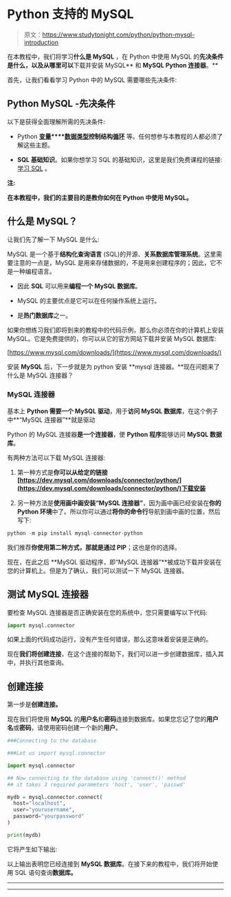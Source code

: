 # Python 支持的 MySQL

> 原文：<https://www.studytonight.com/python/python-mysql-introduction>

在本教程中，我们将学习**什么是 MySQL** ，在 Python 中使用 MySQL 的**先决条件是什么，以及从哪里可以**下载并安装 MySQL** 和 **MySQL Python 连接器**。**

首先，让我们看看学习 Python 中的 MySQL 需要哪些先决条件:

## Python MySQL -先决条件

以下是获得全面理解所需的先决条件:

*   Python **[变量](variables-in-python)****[数据类型](data-types-in-python)****控制结构****[循环](looping-in-python)** 等。任何想参与本教程的人都必须了解这些主题。

*   **SQL 基础知识**。如果你想学习 SQL 的基础知识，这里是我们免费课程的链接:[学习 SQL](https://www.studytonight.com/dbms/sql) 。

**注:**

**在本教程中，我们的主要目的是教你如何在 Python 中使用 MySQL。**

## 什么是 MySQL？

让我们先了解一下 MySQL 是什么:

MySQL 是一个基于**结构化查询语言** (SQL)的开源、**关系数据库管理系统**。这里需要注意的一点是，MySQL 是用来存储数据的，不是用来创建程序的；因此，它不是一种编程语言。

*   因此 **SQL** 可以用来**编程一个 MySQL 数据库**。

*   MySQL 的主要优点是它可以在任何操作系统上运行。

*   是**热门数据库**之一。

如果你想练习我们即将到来的教程中的代码示例，那么你必须在你的计算机上安装 MySQL。它是免费提供的，你可以从它的官方网站下载并安装 MySQL 数据库:

[https://www.mysql.com/downloads/](https://www.mysql.com/downloads/)

安装 **MySQL** 后，下一步就是为 python 安装 **mysql 连接器。**现在问题来了什么是 MySQL 连接器？

### MySQL 连接器

基本上 **Python 需要一个 MySQL 驱动**，用于**访问 MySQL 数据库**，在这个例子中**“MySQL 连接器”**就是驱动

Python 的 MySQL 连接器**是一个连接器**，使 **Python 程序**能够访问 **MySQL 数据库**。

有两种方法可以下载 MySQL 连接器:

1.  第一种方式是**你可以从给定的链接[https://dev.mysql.com/downloads/connector/python/](https://dev.mysql.com/downloads/connector/python/)下载安装**

2.  另一种方法是**使用画中画安装“MySQL 连接器”**，因为画中画已经安装在**你的 Python 环境**中了。所以你可以通过**将你的命令行**导航到画中画的位置，然后写下:

```py
python -m pip install mysql-connector-python
```

我们推荐**你使用第二种方式，那就是通过 PIP**；这也是你的选择。

现在，在此之后 **MySQL 驱动程序，即“MySQL 连接器”**被成功下载并安装在您的计算机上。但是为了确认，我们可以测试一下 MySQL 连接器。

## 测试 MySQL 连接器

要检查 MySQL 连接器是否正确安装在您的系统中，您只需要编写以下代码:

```py
import mysql.connector
```

如果上面的代码成功运行，没有产生任何错误，那么这意味着安装是正确的。

现在**我们将创建连接**，在这个连接的帮助下，我们可以进一步创建数据库，插入其中，并执行其他查询。

## 创建连接

第一步是**创建连接。**

现在我们将使用 **MySQL** 的**用户名**和**密码**连接到数据库。如果您忘记了您的**用户名**或**密码**，请使用密码创建一个新的**用户**。

```py
###Connecting to the database

###Let us import mysql.connector

import mysql.connector

## Now connecting to the database using 'connect()' method
## it takes 3 required parameters 'host', 'user', 'passwd'

mydb = mysql.connector.connect(
  host="localhost",
  user="yourusername",
  password="yourpassword"
)

print(mydb)
```

它将产生如下输出:

以上输出表明您已经连接到 **MySQL 数据库**。在接下来的教程中，我们将开始使用 SQL 语句查询**数据库。**

* * *

* * *